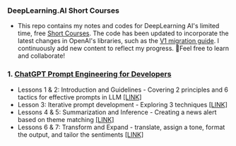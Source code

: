 ### DeepLearning.AI Short Courses

- This repo contains my notes and codes for DeepLearning AI's limited time, free [Short Courses](https://www.deeplearning.ai/short-courses/). The code has been updated to incorporate the latest changes in OpenAI's libraries, such as the [V1 migration guide](https://github.com/openai/openai-python/discussions/742). I continuously add new content to reflect my progress. 🌱Feel free to learn and collaborate!

### 1. [ChatGPT Prompt Engineering for Developers](https://learn.deeplearning.ai/chatgpt-prompt-eng/lesson/1/introduction)
- Lessons 1 & 2: Introduction and Guidelines - Covering 2 principles and 6 tactics for effective prompts in LLM [[LINK]](https://github.com/naid3n/DeepLearningAI_Courses/blob/afc3b8b5f7961bfc04c0758de3329f66b59b865b/ChatGPT_Prompt_Engineering/Lesson%201-2%20Intro%20%26%20Guidelines.ipynb)
- Lesson 3: Iterative prompt development - Exploring 3 techniques [[LINK]](https://github.com/naid3n/DeepLearningAI_ChatGPT_Prompt_Engineering/blob/cb0774746adc7b9386571050f0d18bec3b131445/Lesson%203%20Iterative%20Prompt%20Dev.ipynb)
- Lessons 4 & 5: Summarization and Inference - Creating a news alert based on theme matching [[LINK]](https://github.com/naid3n/DeepLearningAI_Courses/blob/afc3b8b5f7961bfc04c0758de3329f66b59b865b/ChatGPT_Prompt_Engineering/Lesson%204-5%20Summarize%20%26%20Infer.ipynb)
- Lessons 6 & 7: Transform and Expand - translate, assign a tone, format the output, and tailor the sentiments [[LINK]](https://github.com/naid3n/DeepLearningAI_Courses/blob/88772f71d5e02fb083cf7f5077beb7c9e855e471/1_ChatGPT_Prompt_Engineering/Lesson%206-7%20Transform%20%26%20Expand.ipynb)

